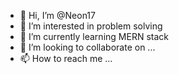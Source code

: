 - 👋 Hi, I’m @Neon17
- 👀 I’m interested in problem solving
- 🌱 I’m currently learning MERN stack
- 💞️ I’m looking to collaborate on ...
- 📫 How to reach me ...

<!---
Neon17/Neon17 is a ✨ special ✨ repository because its `README.md` (this file) appears on your GitHub profile.
You can click the Preview link to take a look at your changes.
--->
